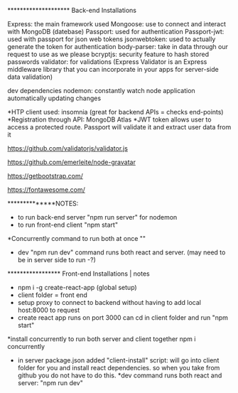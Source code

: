 ******************** Back-end Installations

Express: the main framework used
Mongoose: use to connect and interact with MongoDB (datebase)
Passport: used for authentication
Passport-jwt: used with passport for json web tokens
jsonwebtoken: used to actually generate the token for authentication
body-parser: take in data through our request to use as we please
bcryptjs: security feature to hash stored passwords 
validator: for validations (Express Validator is an Express middleware library that you can incorporate in your apps for server-side data validation)

dev dependencies
nodemon: constantly watch node application automatically updating changes


*HTP client used: insomnia (great for backend APIs = checks end-points)
*Registration through API: MongoDB Atlas
*JWT token allows user to access a protected route. Passport will validate it and extract user data from it

https://github.com/validatorjs/validator.js

https://github.com/emerleite/node-gravatar

https://getbootstrap.com/

https://fontawesome.com/

**************NOTES:
* to run back-end server "npm run server" for nodemon
* to run front-end client "npm start"

*Concurrently command to run both at once ""
* dev "npm run dev" command runs both react and server. (may need to be in server side to run -?)


   
***************** Front-end Installations | notes
* npm i -g create-react-app (global setup)
* client folder = front end
* setup proxy to connect to backend without having to add local host:8000 to request 
* create react app runs on port 3000 can cd in client folder and run "npm start"
       
*install concurrently to run both server and client together npm i concurrently
* in server package.json added "client-install" script: will go into client folder for you and install react dependencies. so when you take from github you do not have to do this.
*dev command runs both react and server: "npm run dev"

